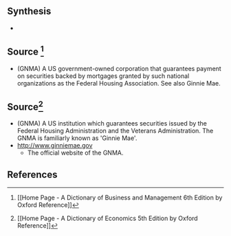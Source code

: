 ## Synthesis
- 
## Source [^1]
- (GNMA) A US government-owned corporation that guarantees payment on securities backed by mortgages granted by such national organizations as the Federal Housing Association. See also Ginnie Mae.
## Source[^2]
- (GNMA) A US institution which guarantees securities issued by the Federal Housing Administration and the Veterans Administration. The GNMA is familiarly known as 'Ginnie Mae'.
- http://www.ginniemae.gov
	- The official website of the GNMA.
## References

[^1]: [[Home Page - A Dictionary of Business and Management 6th Edition by Oxford Reference]]
[^2]: [[Home Page - A Dictionary of Economics 5th Edition by Oxford Reference]]